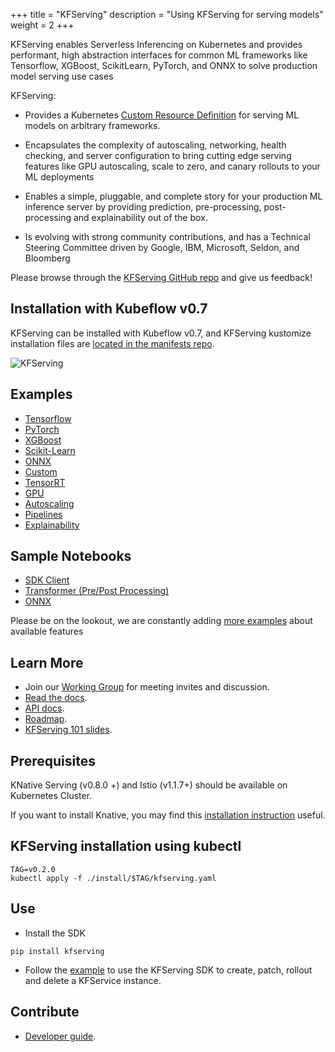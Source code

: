 +++
title = "KFServing"
description = "Using KFServing for serving models"
weight = 2
+++

KFServing enables Serverless Inferencing on Kubernetes and provides performant, high abstraction interfaces for common ML frameworks like Tensorflow, XGBoost, ScikitLearn, PyTorch, and ONNX to solve production model serving use cases

KFServing:

* Provides a Kubernetes [Custom Resource Definition](https://kubernetes.io/docs/concepts/extend-kubernetes/api-extension/custom-resources/) for serving ML models on arbitrary frameworks.

* Encapsulates the complexity of autoscaling, networking, health checking, and server configuration to bring cutting edge serving features like GPU autoscaling, scale to zero, and canary rollouts to your ML deployments

* Enables a simple, pluggable, and complete story for your production ML inference server by providing prediction, pre-processing, post-processing and explainability out of the box.

* Is evolving with strong community contributions, and has a Technical Steering Committee driven by Google, IBM, Microsoft, Seldon, and Bloomberg

Please browse through the [KFServing GitHub repo](https://github.com/kubeflow/kfserving) and give us feedback! 

## Installation with Kubeflow v0.7 ##
KFServing can be installed with Kubeflow v0.7, and KFServing kustomize installation files are [located in the manifests repo](https://github.com/kubeflow/manifests/tree/master/kfserving).

<img src="../kfserving.png" alt="KFServing">

## Examples
* [Tensorflow](https://github.com/kubeflow/kfserving/tree/master/docs/samples/tensorflow)
* [PyTorch](https://github.com/kubeflow/kfserving/tree/master/docs/samples/pytorch)
* [XGBoost](https://github.com/kubeflow/kfserving/tree/master/docs/samples/xgboost)
* [Scikit-Learn](https://github.com/kubeflow/kfserving/tree/master/docs/samples/sklearn)
* [ONNX](https://github.com/kubeflow/kfserving/tree/master/docs/samples/onnx)
* [Custom](https://github.com/kubeflow/kfserving/tree/master/docs/samples/custom)
* [TensorRT](https://github.com/kubeflow/kfserving/tree/master/docs/samples/tensorrt)
* [GPU](https://github.com/kubeflow/kfserving/tree/master/docs/samples/accelerators)
* [Autoscaling](https://github.com/kubeflow/kfserving/tree/master/docs/samples/autoscaling)
* [Pipelines](https://github.com/kubeflow/kfserving/tree/master/docs/samples/pipelines)
* [Explainability](https://github.com/kubeflow/kfserving/tree/master/docs/samples/explanation/alibi)

## Sample Notebooks
* [SDK Client](https://github.com/kubeflow/kfserving/blob/master/docs/samples/client/kfserving_sdk_sample.ipynb)
* [Transformer (Pre/Post Processing)](https://github.com/kubeflow/kfserving/blob/master/docs/samples/transformer/image_transformer/kfserving_sdk_transformer.ipynb)
* [ONNX](https://github.com/kubeflow/kfserving/blob/master/docs/samples/onnx/mosaic-onnx.ipynb)

Please be on the lookout, we are constantly adding [more examples](https://github.com/kubeflow/kfserving/tree/master/docs/samples/) about available features

## Learn More
* Join our [Working Group](https://groups.google.com/forum/#!forum/kfserving) for meeting invites and discussion.
* [Read the docs](https://github.com/kubeflow/kfserving/tree/master/docs).
* [API docs](https://github.com/kubeflow/kfserving/tree/master/docs/apis/README.md).
* [Roadmap](https://github.com/kubeflow/kfserving/tree/master/ROADMAP.md).
* [KFServing 101 slides](https://drive.google.com/file/d/16oqz6dhY5BR0u74pi9mDThU97Np__AFb/view).

## Prerequisites
KNative Serving (v0.8.0 +) and Istio (v1.1.7+) should be available on Kubernetes Cluster.

If you want to install Knative, you may find this [installation instruction](https://github.com/kubeflow/kfserving/blob/master/docs/DEVELOPER_GUIDE.md#install-knative-on-a-kubernetes-cluster) useful.

## KFServing installation using kubectl
```
TAG=v0.2.0
kubectl apply -f ./install/$TAG/kfserving.yaml
```

## Use
* Install the SDK
```
pip install kfserving
```
* Follow the [example](https://github.com/kubeflow/kfserving/blob/master/docs/samples/client/kfserving_sdk_sample.ipynb) to use the KFServing SDK to create, patch, rollout and delete a KFService instance.

## Contribute
* [Developer guide](https://github.com/kubeflow/kfserving/tree/master/docs/DEVELOPER_GUIDE.md).

